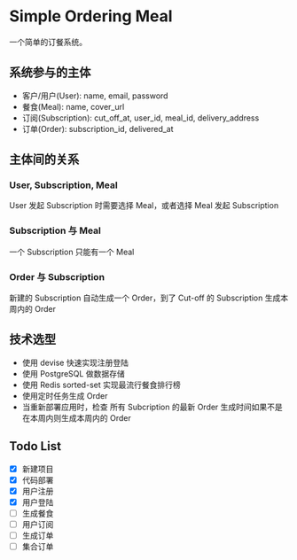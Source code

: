 # Simple Ordering Meal

一个简单的订餐系统。

## 系统参与的主体

- 客户/用户(User): name, email, password
- 餐食(Meal): name, cover_url
- 订阅(Subscription): cut_off_at, user_id, meal_id, delivery_address
- 订单(Order): subscription_id, delivered_at

## 主体间的关系

### User, Subscription, Meal
User 发起  Subscription 时需要选择 Meal，或者选择 Meal 发起  Subscription
### Subscription 与 Meal
一个  Subscription 只能有一个 Meal
### Order 与 Subscription
新建的 Subscription 自动生成一个 Order，到了 Cut-off 的 Subscription 生成本周内的 Order

## 技术选型

- 使用 devise 快速实现注册登陆
- 使用 PostgreSQL 做数据存储
- 使用 Redis sorted-set 实现最流行餐食排行榜
- 使用定时任务生成 Order
- 当重新部署应用时，检查 所有 Subcription 的最新 Order 生成时间如果不是在本周内则生成本周内的 Order

## Todo List

- [x] 新建项目
- [x] 代码部署
- [x] 用户注册
- [x] 用户登陆
- [ ] 生成餐食
- [ ] 用户订阅
- [ ] 生成订单
- [ ] 集合订单
